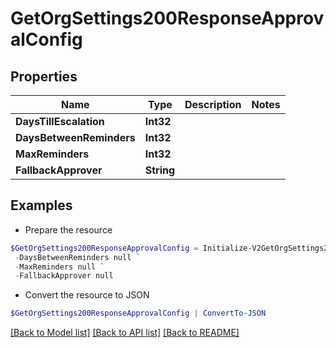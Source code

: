 # GetOrgSettings200ResponseApprovalConfig
## Properties

Name | Type | Description | Notes
------------ | ------------- | ------------- | -------------
**DaysTillEscalation** | **Int32** |  | 
**DaysBetweenReminders** | **Int32** |  | 
**MaxReminders** | **Int32** |  | 
**FallbackApprover** | **String** |  | 

## Examples

- Prepare the resource
```powershell
$GetOrgSettings200ResponseApprovalConfig = Initialize-V2GetOrgSettings200ResponseApprovalConfig  -DaysTillEscalation null `
 -DaysBetweenReminders null `
 -MaxReminders null `
 -FallbackApprover null
```

- Convert the resource to JSON
```powershell
$GetOrgSettings200ResponseApprovalConfig | ConvertTo-JSON
```

[[Back to Model list]](../README.md#documentation-for-models) [[Back to API list]](../README.md#documentation-for-api-endpoints) [[Back to README]](../README.md)

